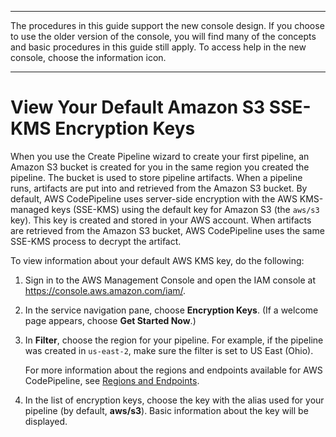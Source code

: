 --------

The procedures in this guide support the new console design\. If you choose to use the older version of the console, you will find many of the concepts and basic procedures in this guide still apply\. To access help in the new console, choose the information icon\.

--------

# View Your Default Amazon S3 SSE\-KMS Encryption Keys<a name="S3-view-default-keys"></a>

When you use the Create Pipeline wizard to create your first pipeline, an Amazon S3 bucket is created for you in the same region you created the pipeline\. The bucket is used to store pipeline artifacts\. When a pipeline runs, artifacts are put into and retrieved from the Amazon S3 bucket\. By default, AWS CodePipeline uses server\-side encryption with the AWS KMS\-managed keys \(SSE\-KMS\) using the default key for Amazon S3 \(the `aws/s3` key\)\. This key is created and stored in your AWS account\. When artifacts are retrieved from the Amazon S3 bucket, AWS CodePipeline uses the same SSE\-KMS process to decrypt the artifact\. 

To view information about your default AWS KMS key, do the following:

1. Sign in to the AWS Management Console and open the IAM console at [https://console\.aws\.amazon\.com/iam/](https://console.aws.amazon.com/iam/)\.

1. In the service navigation pane, choose **Encryption Keys**\. \(If a welcome page appears, choose **Get Started Now**\.\)

1. In **Filter**, choose the region for your pipeline\. For example, if the pipeline was created in `us-east-2`, make sure the filter is set to US East \(Ohio\)\.

   For more information about the regions and endpoints available for AWS CodePipeline, see [Regions and Endpoints](https://docs.aws.amazon.com/general/latest/gr/rande.html#codepipeline_region)\.

1. In the list of encryption keys, choose the key with the alias used for your pipeline \(by default, **aws/s3**\)\. Basic information about the key will be displayed\.